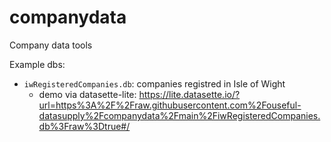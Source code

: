 # companydata
Company data tools


Example dbs: 

- `iwRegisteredCompanies.db`: companies registred in Isle of Wight
  - demo via datasette-lite: https://lite.datasette.io/?url=https%3A%2F%2Fraw.githubusercontent.com%2Fouseful-datasupply%2Fcompanydata%2Fmain%2FiwRegisteredCompanies.db%3Fraw%3Dtrue#/
